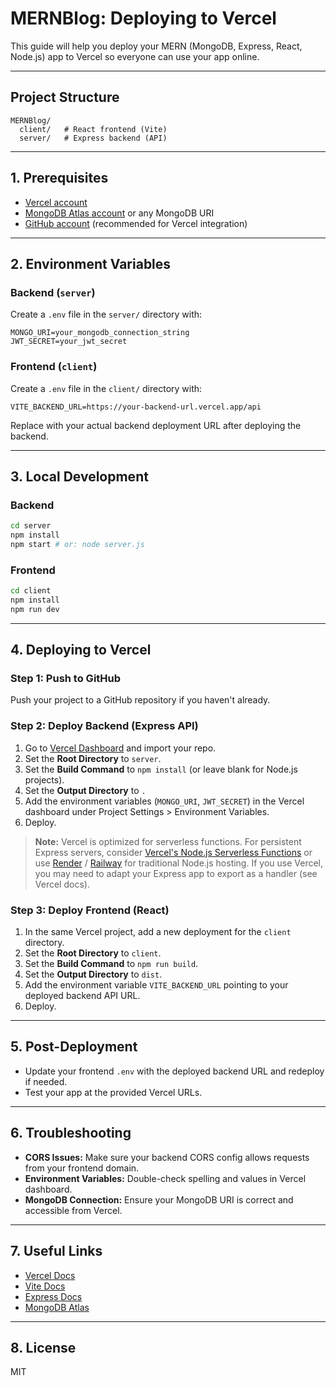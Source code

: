# MERNBlog: Deploying to Vercel

This guide will help you deploy your MERN (MongoDB, Express, React, Node.js) app to Vercel so everyone can use your app online.

---

## Project Structure

```
MERNBlog/
  client/   # React frontend (Vite)
  server/   # Express backend (API)
```

---

## 1. Prerequisites

- [Vercel account](https://vercel.com/signup)
- [MongoDB Atlas account](https://www.mongodb.com/cloud/atlas) or any MongoDB URI
- [GitHub account](https://github.com/) (recommended for Vercel integration)

---

## 2. Environment Variables

### Backend (`server`)

Create a `.env` file in the `server/` directory with:

```
MONGO_URI=your_mongodb_connection_string
JWT_SECRET=your_jwt_secret
```

### Frontend (`client`)

Create a `.env` file in the `client/` directory with:

```
VITE_BACKEND_URL=https://your-backend-url.vercel.app/api
```

Replace with your actual backend deployment URL after deploying the backend.

---

## 3. Local Development

### Backend

```bash
cd server
npm install
npm start # or: node server.js
```

### Frontend

```bash
cd client
npm install
npm run dev
```

---

## 4. Deploying to Vercel

### Step 1: Push to GitHub

Push your project to a GitHub repository if you haven't already.

### Step 2: Deploy Backend (Express API)

1. Go to [Vercel Dashboard](https://vercel.com/dashboard) and import your repo.
2. Set the **Root Directory** to `server`.
3. Set the **Build Command** to `npm install` (or leave blank for Node.js projects).
4. Set the **Output Directory** to `.`
5. Add the environment variables (`MONGO_URI`, `JWT_SECRET`) in the Vercel dashboard under Project Settings > Environment Variables.
6. Deploy.

> **Note:** Vercel is optimized for serverless functions. For persistent Express servers, consider [Vercel's Node.js Serverless Functions](https://vercel.com/docs/functions/serverless-functions/introduction) or use [Render](https://render.com/) / [Railway](https://railway.app/) for traditional Node.js hosting. If you use Vercel, you may need to adapt your Express app to export as a handler (see Vercel docs).

### Step 3: Deploy Frontend (React)

1. In the same Vercel project, add a new deployment for the `client` directory.
2. Set the **Root Directory** to `client`.
3. Set the **Build Command** to `npm run build`.
4. Set the **Output Directory** to `dist`.
5. Add the environment variable `VITE_BACKEND_URL` pointing to your deployed backend API URL.
6. Deploy.

---

## 5. Post-Deployment

- Update your frontend `.env` with the deployed backend URL and redeploy if needed.
- Test your app at the provided Vercel URLs.

---

## 6. Troubleshooting

- **CORS Issues:** Make sure your backend CORS config allows requests from your frontend domain.
- **Environment Variables:** Double-check spelling and values in Vercel dashboard.
- **MongoDB Connection:** Ensure your MongoDB URI is correct and accessible from Vercel.

---

## 7. Useful Links

- [Vercel Docs](https://vercel.com/docs)
- [Vite Docs](https://vitejs.dev/guide/deploy.html)
- [Express Docs](https://expressjs.com/)
- [MongoDB Atlas](https://www.mongodb.com/cloud/atlas)

---

## 8. License

MIT
